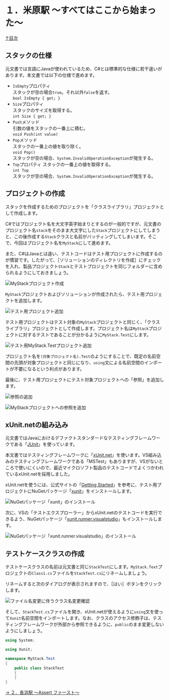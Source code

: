 １．米原駅 ～すべてはここから始まった～
=====

[↑目次](../README.md "目次")

スタックの仕様
-----

元文書では言語にJavaが使われているため、C#とは標準的な仕様に若干違いがあります。本文書では以下の仕様で進めます。

- `IsEmpty`プロパティ  
  スタックが空の場合`true`。それ以外`false`を返す。  
  `bool IsEmpty { get; }`
- `Size`プロパティ  
  スタックのサイズを取得する。  
  `int Size { get; }`
- `Push`メソッド  
  引数の値をスタックの一番上に積む。  
  `void Push(int value)`
- `Pop`メソッド  
  スタックの一番上の値を取り除く。  
  `void Pop()`  
  スタックが空の場合、`System.InvalidOperationException`が発生する。
- `Top`プロパティ
  スタックの一番上の値を取得する。  
  `int Top`  
  スタックが空の場合、`System.InvalidOperationException`が発生する。

プロジェクトの作成
-----

スタックを作成するためのプロジェクトを「クラスライブラリ」プロジェクトとして作成します。

C#ではプロジェクト名を大文字英字始まりとするのが一般的ですが、元文書のプロジェクト名`stack`をそのまま大文字にした`Stack`プロジェクトにしてしまうと、この後作成する`Stack`クラスと名前がバッティングしてしまいます。そこで、今回はプロジェクト名を`MyStack`にして進めます。

また、C#はJavaとは違い、テストコードはテスト用プロジェクトに作成するのが慣習です。したがって、［ソリューションのディレクトリを作成］にチェックを入れ、製品プロジェクト`Stack`とテストプロジェクトを同じフォルダーに含められるようにしておきましょう。

![`MyStack`プロジェクト作成](images/01-01.png)

`MyStack`プロジェクトおよびソリューションが作成されたら、テスト用プロジェクトを追加します。

![テスト用プロジェクト追加](images/01-02.png)

テスト用プロジェクトはテスト対象の`MyStack`プロジェクトと同じく、「クラスライブラリ」プロジェクトとして作成します。プロジェクト名は`MyStack`プロジェクトに対するテストであることが分かるように`MyStack.Test`にします。

![テスト用`MyStack.Test`プロジェクト追加](images/01-03.png)

プロジェクト名を`(対象プロジェクト名).Test`のようにすることで、既定の名前空間の先頭が対象プロジェクトと同じになり、`using`文による名前空間のインポートが不要になるという利点があります。

最後に、テスト用プロジェクトにテスト対象プロジェクトへの「参照」を追加します。

![参照の追加](images/01-04.png)

![`MyStack`プロジェクトへの参照を追加](images/01-05.png)


xUnit\.netの組み込み
-----

元文書ではJavaにおけるデファクトスタンダードなテスティングフレームワークである「[JUnit](https://junit.org)」を使っています。

本文書ではテスティングフレームワークに「[xUnit.net](https://xunit.github.io/)」を使います。VS組み込みのテスティングフレームワークである「MSTest」もありますが、VSがないところで使いにくいので、最近マイクロソフト製品のテストコードでよくつかわれているxUnit\.netを採用しました。

xUnit\.netを使うには、公式サイトの「[Getting Started](http://xunit.github.io/docs/getting-started-desktop)」を参考に、テスト用プロジェクトにNuGetパッケージ「[xunit](https://www.nuget.org/packages/xunit/)」をインストールします。

![NuGetパッケージ「xunit」のインストール](images/01-06.png)

次に、VSの「テストエクスプローラー」からxUnit\.netのテストコードを実行できるよう、NuGetパッケージ「[xunit.runner.visualstudio](https://www.nuget.org/packages/xunit.runner.visualstudio)」もインストールします。

![NuGetパッケージ「xunit.runner.visualstudio」のインストール](images/01-07.png)


テストケースクラスの作成
-----

テストケースクラスの名前は元文書と同じ`StackTest`にします。`MyStack.Text`プロジェクトの`Class1.cs`ファイルを`StackTest.cs`にリネームしましょう。

リネームすると次のダイアログが表示されますので、［はい］ボタンをクリックします。

![ファイル名変更に伴うクラス名変更確認](images/01-08.png)

そして、`StackTest.cs`ファイルを開き、xUnit\.netが使えるように`using`文を使って`Xunit`名前空間をインポートします。なお、クラスのアクセス修飾子は、テスティングフレームワークが外部から参照できるように、`public`のまま変更しないようにしましょう。

```csharp
using System;

using Xunit;

namespace MyStack.Test
{
    public class StackTest
    {
    }
}
```

[→ ２．長浜駅 ～Assert ファースト～](02.md "２．長浜駅 ～Assert ファースト～")